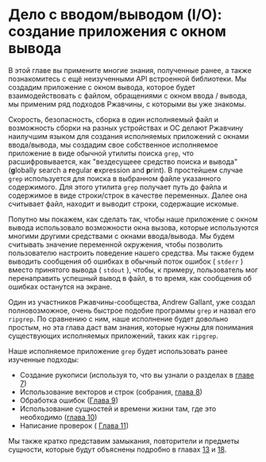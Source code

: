 # Дело с вводом/выводом (I/O): создание приложения с окном вывода

В этой главе вы примените многие знания, полученные ранее, а также познакомитесь с ещё неизученными API встроенной библиотеки. Мы создадим  приложение с окном вывода, которое будет взаимодействовать с файлом, обращениями с окном ввода / вывода, мы применим ряд подходов Ржавчины, с которыми вы уже знакомы.

Скорость, безопасность, сборка в один исполняемый файл и возможность сборки на разных устройствах и ОС делают Ржавчину наилучшим языком для создания исполняемых приложений с окнами ввода/вывода, мы создадим свое собственное исполняемое приложение в виде обычной утилиты поиска `grep`, что расшифровывается, как "вездесущеее средство поиска и вывода" (**g**lobally search a **r**egular **e**xpression and **p**rint). В простейшем случае `grep` используется для поиска в выбранном файле указанного содержимого. Для этого утилита `grep` получает путь до файла и содержимое в виде строки/строк в качестве переменных. Далее она считывает файл, находит и выводит строки, содержащие искомые.

Попутно мы покажем, как сделать так, чтобы наше приложение с окном вывода использовало возможности окна вызова, которые используются многими другими средствами с окнами ввода/вывода. Мы будем считывать значение переменной окружения, чтобы позволить пользователю настроить поведение нашего средства. Мы также будем выводить сообщения об ошибках в обычный поток ошибок ( `stderr` ) вместо принятого вывода ( `stdout` ), чтобы, к примеру, пользователь мог перенаправить успешный вывод в файл, в то время, как сообщения об ошибках останутся на экране.

Один из участников Ржавчины-сообщества, Andrew Gallant, уже создал полновозможное, очень быстрое подобие программы `grep` и назвал его `ripgrep`. По сравнению с ним, наше исполнение будет довольно простым, но эта глава даст вам знания, которые нужны для понимания существующих исполняемых приложений, таких как <code>ripgrep</code>.

Наше исполняемое приложение  `grep` будет использовать ранее изученные подходы:

- Создание рукописи (используя то, что вы узнали о разделах в [ главе 7]<!--  -->)
- Использование векторов и строк (собрания, [глава 8]<!--  -->)
- Обработка ошибок ([Глава 9]<!--  -->)
- Использование сущностей и времени жизни там, где это необходимо ([глава 10]<!--  -->)
- Написание проверок ( [Глава 11]<!--  -->)

Мы также кратко представим замыкания, повторители и предметы сущности, которые будут объяснены подробно в главах [13]<!--  --> и [18]<!--  -->.


[ главе 7]: ch07-00-managing-growing-projects-with-packages-crates-and-modules.html
[глава 8]: ch08-00-common-collections.html
[Глава 9]: ch09-00-error-handling.html
[глава 10]: ch10-00-generics.html
[Глава 11]: ch11-00-testing.html
[13]: ch13-00-functional-features.html
[18]: ch18-00-oop.html